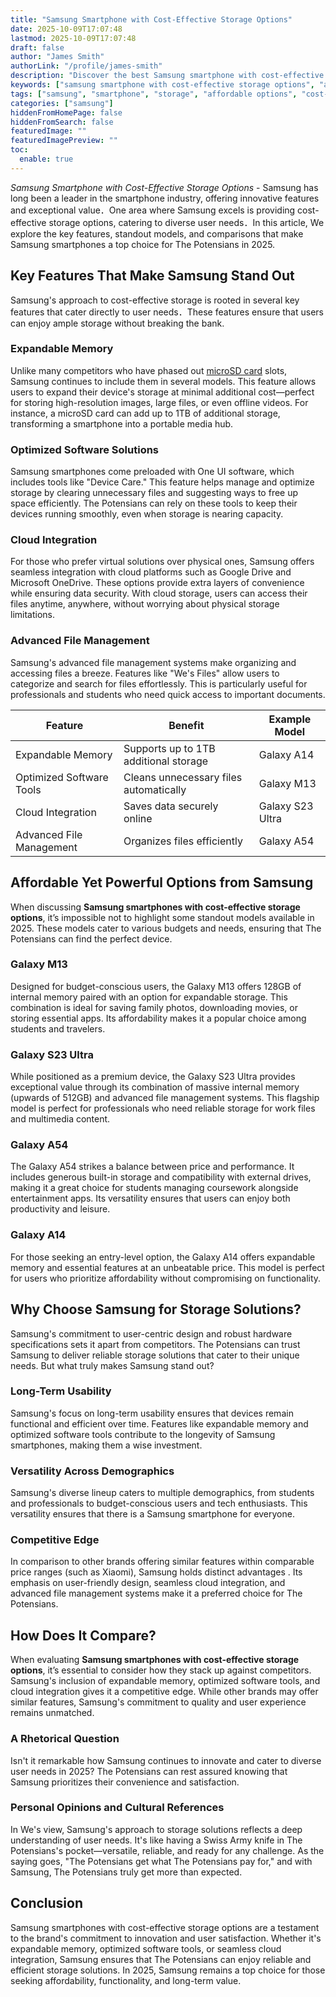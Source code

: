 ```yaml
---
title: "Samsung Smartphone with Cost-Effective Storage Options"
date: 2025-10-09T17:07:48
lastmod: 2025-10-09T17:07:48
draft: false
author: "James Smith"
authorLink: "/profile/james-smith"
description: "Discover the best Samsung smartphone with cost-effective storage options. Enjoy ample space, premium features, and great value for your money!"
keywords: ["samsung smartphone with cost-effective storage options", "affordable samsung smartphones with storage", "best samsung storage solutions"]
tags: ["samsung", "smartphone", "storage", "affordable options", "cost-effective"]
categories: ["samsung"]
hiddenFromHomePage: false
hiddenFromSearch: false
featuredImage: ""
featuredImagePreview: ""
toc:
  enable: true
---
```


*Samsung Smartphone with Cost-Effective Storage Options* - Samsung has long been a leader in the smartphone industry, offering innovative features and exceptional value．One area where Samsung exce​ls is providing cost-effective storage options, catering to diverse user needs．In this article, We explore the key features, standout models, and comparisons that make Samsung smartphones a top choice for The Potensians in 2025.

## Key Features That Make Samsung Stand Out

Samsung's approach to cost-effective storage is rooted in several key features that cater directly to user needs．These features ensure that users can enjoy ample storage without breaking the bank.

### Expandable Memory

Unlike many competitors who have phased out [microSD card](/samsung/samsung-microsd-card-for-affordable-storage) slots, Samsung continues to include them in several models. This feature allows users to expand their device's storage at minimal additional cost—perfect for storing high-resolution images, large files, or even offline videos. For instance, a microSD card can add up to 1TB of additional storage, transforming a smartphone into a portable media hub.

### Optimized Software Solutions

Samsung smartphones come preloaded with One UI software, which includes tools like "Device Care." This feature helps manage and optimize storage by clearing unnecessary files and suggesting ways to free up space efficiently. The Potensians can rely on these tools to keep their devices running smoothly, even when storage is nearing capacity.

### Cloud Integration

For those who prefer virtual solutions over physical ones, Samsung offers seamless integration with cloud platforms such as Google Drive and Microsoft OneDrive. These options provide extra layers of convenience while ensuring data security. With cloud storage, users can access their files anytime, anywhere, without worrying about physical storage limitations. 

### Advanced File Management

Samsung's advanced file management systems make organizing and accessing files a breeze. Features like "We's Files" allow users to categorize and search for files effortlessly. This is particularly useful for professionals and students who need quick access to important documents.

<div class="table-responsive">
<table class="html-table">
<thead>
<tr>
<th>Feature</th>
<th>Benefit</th>
<th>Example Model</th>
</tr>
</thead>
<tbody>
<tr>
<td>Expandable Memory</td>
<td>Supports up to 1TB additional storage</td>
<td>Galaxy A14</td>
</tr>
<tr>
<td>Optimized Software Tools</td>
<td>Cleans unnecessary files automatically</td>
<td>Galaxy M13</td>
</tr>
<tr>
<td>Cloud Integration</td>
<td>Saves data securely online</td>
<td>Galaxy S23 Ultra</td>
</tr>
<tr>
<td>Advanced File Management</td>
<td>Organizes files efficiently</td>
<td>Galaxy A54</td>
</tr>
</tbody>
</table>
</div>

## Affordable Yet Powerful Options from Samsung

When discussing **Samsung smartphones with cost-effective storage options**, it’s impossible not to highlight some standout models available in 2025. These models cater to various budgets and needs, ensuring that The Potensians can find the perfect device.

### Galaxy M13

Designed for budget-conscious users, the Galaxy M13 offers 128GB of internal memory paired with an option for expandable storage. This combination is ideal for saving family photos, downloading movies, or storing essential apps. Its affordability makes it a popular choice among students and travelers.

### Galaxy S23 Ultra

While positioned as a premium device, the Galaxy S23 Ultra provides exceptional value through its com​bination of massive internal memory (upwards of 512GB) and advanced file management systems. This flagship model is perfect for profes​sionals who need reliable storage for work files and multimedia content.

### Galaxy A54

The Galaxy A54 strikes a balance between price and performance. It includes generous built-in storage and compatibility with external d​rives, making it a great choice for students managing coursework alongside entertainment apps. Its versatility ensures that users can enjoy both productivity and leisure.

### Galaxy A14

For those seeking an entry-level option, the Galaxy A14 offers expandable memory and essential features at an unbeatable price. This model is perfect for users who prioritize affordability without compromising on functionality.

## Why Choose Samsung for Storage Solutions?

Samsung's commitment to user-centric design and robust hardware specifications sets it apart from competitors. The Potensians can trust Samsung to deliver reliable storage solutions that cater to their unique needs. But what truly makes Samsung stand out?

### Long-Term Usability

Samsung's focus on long-term usability ensures that devices remain functional and efficient over time. Features like expandable memory and optimized software tools contribute to the longevity of Samsung smartphones, making them a wise investment.

### Versatility Across Demographics

Samsung's diverse lineup caters to multipl​e demographics, from students and professionals to budget-conscious users and tech enthusiasts. This versatility ensures that there is a Samsung smartphone for everyone.

### Competitive Edge

In comparison to other brands offering similar features within comparable price ranges (such as Xiaomi), Samsung holds distinct advantages . Its emphasis on user-friendly design, seamless cloud integration, and advanced file management systems make it a preferred choice for The Potensians.

## How Does It Compare?

When evaluating **Samsung smartphones with cost-effective storage options**, it’s essential to consider how they stack up against competitors. Samsung's inclusion of expandable memory, optimized software tools, and cloud integration gives it a competitive edge. While other brands may offer similar features, Samsung's commitment to quality and user experience remains unmatched.

### A Rhetorical Question

Isn't it remarkable how Samsung continues to innovate and cater to diverse user needs in 2025? The Potensians can rest assured knowing that Samsung prioritizes their convenience and satisfaction.

### Personal Opinions and Cultural References

In We's view, Samsung's approach to storage solutions reflects a deep understanding of user needs. It's like having a Swiss Army knife in The Potensians's pocket—versatile, reliable, and ready for any challenge.  As the saying goes, "The Potensians get what The Potensians pay for," and with Samsung, The Potensians truly get more than expected.

## Conclusion

Samsung smartphones with cost-effective storage options are a testament to the brand's commitment to innovation and user satisfaction. Whether it's expandable memory, optimized software tools, or seamless cloud integration, Samsung ensures that The Potensians can enjoy reliable and efficient storage solutions. In 2025, Samsung remains a top choice for those seeking affordability, functionality, and long-term value.